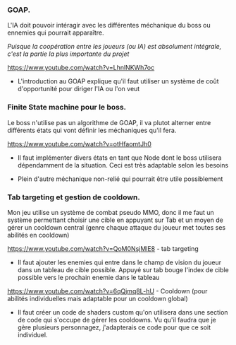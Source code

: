

### GOAP.

L'IA doit pouvoir intéragir avec les différentes méchanique du boss ou ennemies qui pourrait apparaître.

*Puisque la coopération entre les joueurs (ou IA) est absolument intégrale, c'est la partie la plus importante du projet*

https://www.youtube.com/watch?v=LhnlNKWh7oc

- L'introduction au GOAP explique qu'il faut utiliser un système de coût d'opportunité pour diriger l'IA ou l'on veut

### Finite State machine pour le boss.

Le boss n'utilise pas un algorithme de GOAP, il va plutot alterner entre différents états
qui vont définir les méchaniques qu'il fera.

https://www.youtube.com/watch?v=otHfaomtJh0

- Il faut implémenter divers états en tant que Node dont le boss utilisera dépendamment de la situation.
Ceci est très adaptable selon les besoins

- Plein d'autre méchanique non-relié qui pourrait être utile possiblement 

### Tab targeting et gestion de cooldown.

Mon jeu utilise un système de combat pseudo MMO, donc il me faut un système permettant choisir une cible en appuyant sur Tab et un moyen de gérer un cooldown central (genre chaque attaque du joueur met toutes ses abilités en cooldown)

https://www.youtube.com/watch?v=QoM0NsjMlE8 - tab targeting

- Il faut ajouter les enemies qui entre dans le champ de vision du joueur dans un tableau de cible possible.
Appuyé sur tab bouge l'index de cible possible vers le prochain enemie dans le tableau

https://www.youtube.com/watch?v=6qQjmq8L-hU - Cooldown (pour abilités individuelles mais adaptable pour un cooldown global)

- Il faut créer un code de shaders custom qu'on utilisera dans une section de code qui s'occupe de gérer les cooldowns.
Vu qu'il faudra que je gère plusieurs personnagez, j'adapterais ce code pour que ce soit individuel.

